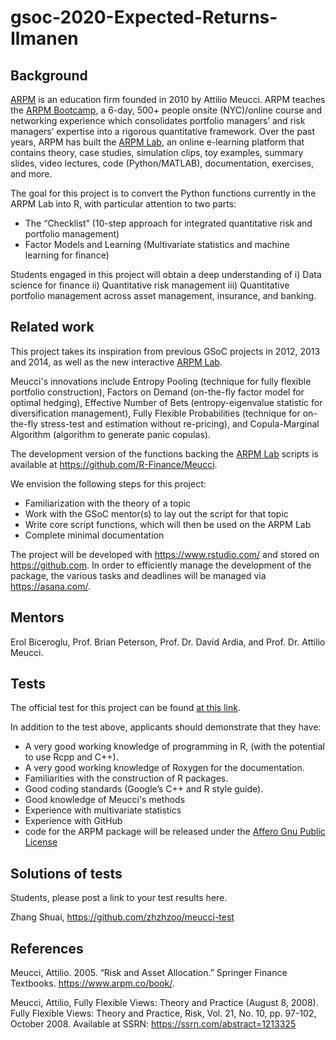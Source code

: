# gsoc-2020-Expected-Returns-Ilmanen

## Background
[ARPM](https://www.arpm.co) is an education firm founded in 2010 by Attilio Meucci. 
ARPM teaches the [ARPM Bootcamp](https://www.arpm.co/bootcamp/), a 6-day, 500+ people onsite (NYC)/online course and networking experience which consolidates portfolio managers’ and risk managers’ expertise into a rigorous quantitative framework.
Over the past years, ARPM has built the [ARPM Lab](https://www.arpm.co/lab/), an online e-learning platform that contains theory, case studies, simulation clips, toy examples, summary slides, video lectures,  code (Python/MATLAB), documentation, exercises, and more.

The goal for this project is to convert the Python functions currently in the ARPM Lab into R, with particular attention to two parts:
* The “Checklist” (10-step approach for integrated quantitative risk and portfolio management) 
* Factor Models and Learning (Multivariate statistics and machine learning for finance)

Students engaged in this project will obtain a deep understanding of
i) Data science for finance
ii) Quantitative risk management
iii) Quantitative portfolio management across asset management, insurance, and banking.


## Related work

This project takes its inspiration from previous GSoC projects in 2012, 2013 and 2014, as well as the new interactive [ARPM Lab](https://www.arpm.co/lab/).

Meucci's innovations include Entropy Pooling (technique for fully flexible portfolio construction), Factors on Demand (on-the-fly factor model for optimal hedging), Effective Number of Bets (entropy-eigenvalue statistic for diversification management), Fully Flexible Probabilities (technique for on-the-fly stress-test and estimation without re-pricing), and Copula-Marginal Algorithm (algorithm to generate panic copulas).

The development version of the functions backing the [ARPM Lab](https://www.arpm.co/lab/) scripts is available at https://github.com/R-Finance/Meucci.

We envision the following steps for this project:

* Familiarization with the theory of a topic
* Work with the GSoC mentor(s) to lay out the script for that topic
* Write core script functions, which will then be used on the ARPM Lab
* Complete minimal documentation

The project will be developed with https://www.rstudio.com/ and stored on https://github.com. In order to efficiently manage the development of the package, the various tasks and deadlines will be managed via https://asana.com/.

## Mentors

Erol Biceroglu, Prof. Brian Peterson, Prof. Dr. David Ardia, and Prof. Dr. Attilio Meucci.

## Tests

The official test for this project can be found [at this link](https://drive.google.com/file/d/0Bx2D7if2YYptOW1VLXp1bTBMOExZOFhtWWJ3UGhSd0FtUlJj/view?usp=sharing).

In addition to the test above, applicants should demonstrate that they have:
* A very good working knowledge of programming in R, (with the potential to use Rcpp and C++). 
* A very good working knowledge of Roxygen for the documentation.
* Familiarities with the construction of R packages.
* Good coding standards (Google’s C++ and R style guide).
* Good knowledge of Meucci's methods
* Experience with multivariate statistics
* Experience with GitHub
* code for the ARPM package will be released under the [Affero Gnu Public License](https://www.gnu.org/licenses/agpl-3.0.en.html)

## Solutions of tests

Students, please post a link to your test results here.

Zhang Shuai, https://github.com/zhzhzoo/meucci-test

## References

Meucci, Attilio. 2005. “Risk and Asset Allocation.” Springer Finance Textbooks. https://www.arpm.co/book/.

Meucci, Attilio, Fully Flexible Views: Theory and Practice (August 8, 2008). Fully Flexible Views: Theory and Practice, Risk, Vol. 21, No. 10, pp. 97-102, October 2008. Available at SSRN: https://ssrn.com/abstract=1213325
